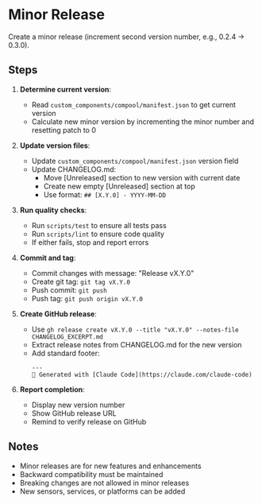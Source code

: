 # Minor Release

Create a minor release (increment second version number, e.g., 0.2.4 → 0.3.0).

## Steps

1. **Determine current version**:
   - Read `custom_components/compool/manifest.json` to get current version
   - Calculate new minor version by incrementing the minor number and resetting patch to 0

2. **Update version files**:
   - Update `custom_components/compool/manifest.json` version field
   - Update CHANGELOG.md:
     - Move [Unreleased] section to new version with current date
     - Create new empty [Unreleased] section at top
     - Use format: `## [X.Y.0] - YYYY-MM-DD`

3. **Run quality checks**:
   - Run `scripts/test` to ensure all tests pass
   - Run `scripts/lint` to ensure code quality
   - If either fails, stop and report errors

4. **Commit and tag**:
   - Commit changes with message: "Release vX.Y.0"
   - Create git tag: `git tag vX.Y.0`
   - Push commit: `git push`
   - Push tag: `git push origin vX.Y.0`

5. **Create GitHub release**:
   - Use `gh release create vX.Y.0 --title "vX.Y.0" --notes-file CHANGELOG_EXCERPT.md`
   - Extract release notes from CHANGELOG.md for the new version
   - Add standard footer:
     ```
     ---
     🤖 Generated with [Claude Code](https://claude.com/claude-code)
     ```

6. **Report completion**:
   - Display new version number
   - Show GitHub release URL
   - Remind to verify release on GitHub

## Notes

- Minor releases are for new features and enhancements
- Backward compatibility must be maintained
- Breaking changes are not allowed in minor releases
- New sensors, services, or platforms can be added
